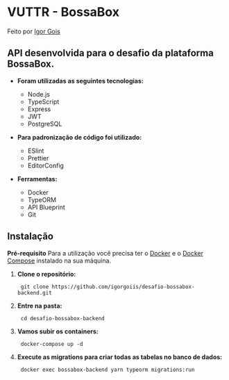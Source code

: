 # VUTTR - BossaBox

Feito por [Igor Gois](https://github.com/igorgoiis)

## **API desenvolvida para o desafio da plataforma BossaBox.**

 - **Foram utilizadas as seguintes tecnologias:**
	 - Node.js
	 - TypeScript
	 - Express
	 - JWT
	 - PostgreSQL 

- **Para padronização de código foi utilizado:**
	- ESlint
	- Prettier
	- EditorConfig
	
- **Ferramentas:**
	- Docker
	- TypeORM
	- API Blueprint
	- Git

## Instalação

**Pré-requisito**
Para a utilização você precisa ter o [Docker](https://docs.docker.com/engine/install/)  e o [Docker Compose](https://docs.docker.com/compose/install/) instalado na sua máquina.

1. **Clone o repositório:**

	    git clone https://github.com/igorgoiis/desafio-bossabox-backend.git

2. **Entre na pasta:**
		    
		cd desafio-bossabox-backend

3. **Vamos subir os containers:**

		docker-compose up -d
		
4. **Execute as migrations para criar todas as tabelas no banco de dados:**

		docker exec bossabox-backend yarn typeorm migrations:run

